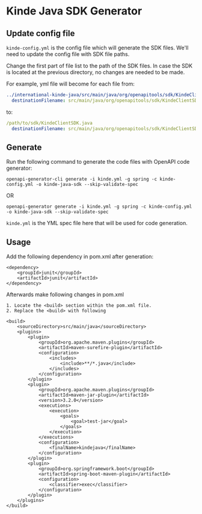 # Kinde Java SDK Generator

## Update config file

`kinde-config.yml` is the config file which will generate the SDK files. We'll need to update the config file with SDK file paths.

Change the first part of file list to the path of the SDK files. In case the SDK is located at the previous directory, no changes are needed to be made.

For example, yml file will become for each file from:
```yml
../international-kinde-java/src/main/java/org/openapitools/sdk/KindeClientSDK.java:
  destinationFilename: src/main/java/org/openapitools/sdk/KindeClientSDK.java
```
to:
```yml
/path/to/sdk/KindeClientSDK.java
  destinationFilename: src/main/java/org/openapitools/sdk/KindeClientSDK.java
```

## Generate

Run the following command to generate the code files with OpenAPI code generator:
```ssh
openapi-generator-cli generate -i kinde.yml -g spring -c kinde-config.yml -o kinde-java-sdk --skip-validate-spec
```
OR 
```ssh
openapi-generator generate -i kinde.yml -g spring -c kinde-config.yml -o kinde-java-sdk --skip-validate-spec
```

`kinde.yml` is the YML spec file here that will be used for code generation.

## Usage

Add the following dependency in pom.xml after generation:

```spring
<dependency>
    <groupId>junit</groupId>
    <artifactId>junit</artifactId>
</dependency>
```

Afterwards make following changes in pom.xml

```
1. Locate the <build> section within the pom.xml file.
2. Replace the <build> with following

<build>
    <sourceDirectory>src/main/java</sourceDirectory>
    <plugins>
        <plugin>
            <groupId>org.apache.maven.plugins</groupId>
            <artifactId>maven-surefire-plugin</artifactId>
            <configuration>
                <includes>
                    <include>**/*.java</include>
                </includes>
            </configuration>
        </plugin>
        <plugin>
            <groupId>org.apache.maven.plugins</groupId>
            <artifactId>maven-jar-plugin</artifactId>
            <version>3.2.0</version>
            <executions>
                <execution>
                    <goals>
                        <goal>test-jar</goal>
                    </goals>
                </execution>
            </executions>
            <configuration>
                <finalName>kindejava</finalName>
            </configuration>
        </plugin>
        <plugin>
            <groupId>org.springframework.boot</groupId>
            <artifactId>spring-boot-maven-plugin</artifactId>
            <configuration>
                <classifier>exec</classifier>
            </configuration>
        </plugin>
    </plugins>
</build>
```